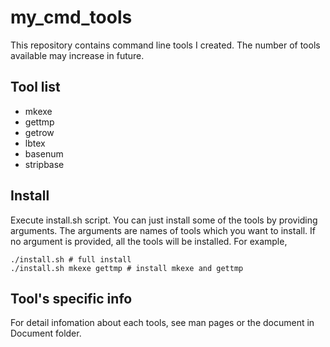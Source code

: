 # my_cmd_tools
This repository contains command line tools I created. The number of tools available may increase in future.

## Tool list
- mkexe
- gettmp
- getrow
- lbtex
- basenum
- stripbase

## Install
Execute install.sh script. You can just install some of the tools by providing arguments. The arguments are names of tools which you want to install. If no argument is provided, all the tools will be installed. For example,
```
./install.sh # full install
./install.sh mkexe gettmp # install mkexe and gettmp
```

## Tool's specific info
For detail infomation about each tools, see man pages or the document in Document folder.
